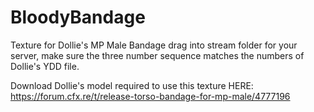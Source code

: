# BloodyBandage
Texture for Dollie's MP Male Bandage
drag into stream folder for your server, make sure the three number sequence matches the numbers of Dollie's YDD file.

Download Dollie's model required to use this texture HERE:
https://forum.cfx.re/t/release-torso-bandage-for-mp-male/4777196

